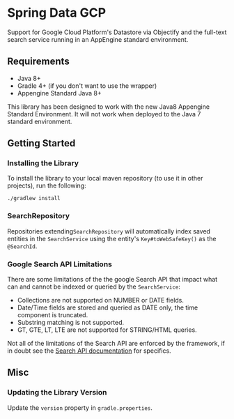# Spring Data GCP

Support for Google Cloud Platform's Datastore via Objectify and the full-text search service running in an
AppEngine standard environment.

## Requirements

* Java 8+
* Gradle 4+ (if you don't want to use the wrapper)
* Appengine Standard Java 8+

This library has been designed to work with the new Java8 Appengine Standard Environment. It will not work
when deployed to the Java 7 standard environment.

## Getting Started

### Installing the Library
To install the library to your local maven repository (to use it in other projects), run the following:

```
./gradlew install
```

### SearchRepository
Repositories extending`SearchRepository` will automatically index saved entities in the `SearchService` using
the entity's `Key#toWebSafeKey()` as the `@SearchId`.

### Google Search API Limitations

There are some limitations of the the google Search API that impact what can and cannot be indexed or queried
by the `SearchService`:

* Collections are not supported on NUMBER or DATE fields.
* Date/Time fields are stored and queried as DATE only, the time component is truncated.
* Substring matching is not supported.
* GT, GTE, LT, LTE are not supported for STRING/HTML queries.

Not all of the limitations of the Search API are enforced by the framework, if in doubt see the
[Search API documentation](https://cloud.google.com/appengine/docs/standard/java/search/) for specifics.


## Misc

### Updating the Library Version

Update the `version` property in `gradle.properties`.
